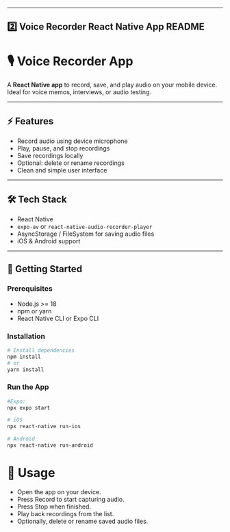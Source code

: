 
---

## 2️⃣ **Voice Recorder React Native App README**


# 🎙️ Voice Recorder App

A **React Native app** to record, save, and play audio on your mobile device. Ideal for voice memos, interviews, or audio testing.

---

## ⚡ Features

- Record audio using device microphone  
- Play, pause, and stop recordings  
- Save recordings locally  
- Optional: delete or rename recordings  
- Clean and simple user interface  

---

## 🛠 Tech Stack

- React Native  
- `expo-av` or `react-native-audio-recorder-player`  
- AsyncStorage / FileSystem for saving audio files  
- iOS & Android support  

---

## 🚀 Getting Started

### Prerequisites

- Node.js >= 18  
- npm or yarn  
- React Native CLI or Expo CLI  

### Installation

```bash
# Install dependencies
npm install
# or
yarn install
```

### Run the App
```bash
#Expo:
npx expo start
```

```bash
# iOS
npx react-native run-ios

# Android
npx react-native run-android
```

# 🎯 Usage
- Open the app on your device.
- Press Record to start capturing audio.
- Press Stop when finished.
- Play back recordings from the list.
- Optionally, delete or rename saved audio files.